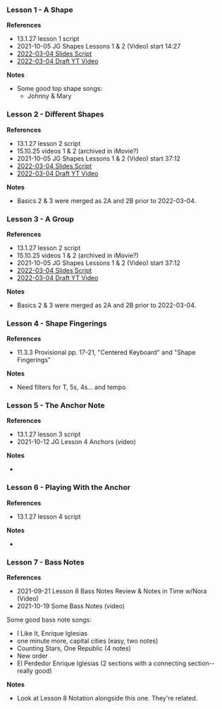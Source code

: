 ### Lesson 1 - A Shape

**References**

- 13.1.27 lesson 1 script
- 2021-10-05 JG Shapes Lessons 1 & 2 (Video) start 14:27
- [2022-03-04 Slides Script](https://docs.google.com/presentation/d/1BbXmsq7Bd2WEPrBlTqApyb7zKrS8WmEEjb4qCe1gCv8/edit?usp=sharing)
- [2022-03-04 Draft YT Video](https://www.youtube.com/watch?v=J1Ks_ve2h1I)

**Notes**

- Some good top shape songs:
  - Johnny & Mary



### Lesson 2 - Different Shapes

**References**

- 13.1.27 lesson 2 script
- 15.10.25 videos 1 & 2 (archived in iMovie?)
- 2021-10-05 JG Shapes Lessons 1 & 2 (Video) start 37:12
- [2022-03-04 Slides Script](https://docs.google.com/presentation/d/15aEhmjdWSEs0JX3Uc00tF--RLqz0skjsV8oRaXVfQv8/edit?usp=sharing)
- [2022-03-04 Draft YT Video](https://www.youtube.com/watch?v=rvDND8zNJfw)

**Notes**

- Basics 2 & 3 were merged as 2A and 2B prior to 2022-03-04.



### Lesson 3 - A Group

**References**

- 13.1.27 lesson 2 script
- 15.10.25 videos 1 & 2 (archived in iMovie?)
- 2021-10-05 JG Shapes Lessons 1 & 2 (Video) start 37:12
- [2022-03-04 Slides Script](https://docs.google.com/presentation/d/1tH30ppj7cGPFSrbNQplVbJEUTeWul1R-huAU1FYv3mg/edit?usp=sharing)
- [2022-03-04 Draft YT Video](https://www.youtube.com/watch?v=d7obs-3YdOo)

**Notes**

- Basics 2 & 3 were merged as 2A and 2B prior to 2022-03-04.



### Lesson 4 - Shape Fingerings

**References**

- 11.3.3 Provisional pp. 17-21, "Centered Keyboard" and "Shape Fingerings"

**Notes**

- Need filters for T, 5s, 4s... and tempo



### Lesson 5 - The Anchor Note

**References**

- 13.1.27 lesson 3 script
- 2021-10-12 JG Lesson 4 Anchors (video)

**Notes**

- 



### Lesson 6 - Playing With the Anchor

**References**

- 13.1.27 lesson 4 script

**Notes**

- 



### Lesson 7 - Bass Notes

**References**

- 2021-09-21 Lesson 8 Bass Notes Review & Notes in Time w/Nora (Video)
- 2021-10-19 Some Bass Notes (video)


Some good bass note songs:

  - I Like It, Enrique Iglesias
  - one minute more, capital cities (easy, two notes)
  - Counting Stars, One Republic (4 notes)
  - New order
  - El Perdedor Enrique Iglesias (2 sections with a connecting section--really good)

**Notes**

- Look at Lesson 8 Notation alongside this one. They're related.



